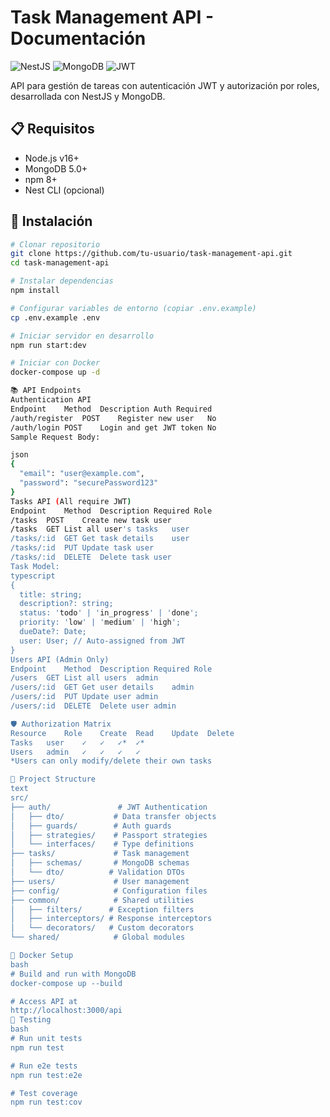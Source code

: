 # Task Management API - Documentación

![NestJS](https://img.shields.io/badge/NestJS-E0234E?style=for-the-badge&logo=nestjs&logoColor=white)
![MongoDB](https://img.shields.io/badge/MongoDB-47A248?style=for-the-badge&logo=mongodb&logoColor=white)
![JWT](https://img.shields.io/badge/JWT-000000?style=for-the-badge&logo=jsonwebtokens&logoColor=white)

API para gestión de tareas con autenticación JWT y autorización por roles, desarrollada con NestJS y MongoDB.

## 📋 Requisitos

- Node.js v16+
- MongoDB 5.0+
- npm 8+
- Nest CLI (opcional)

## 🚀 Instalación

```bash
# Clonar repositorio
git clone https://github.com/tu-usuario/task-management-api.git
cd task-management-api

# Instalar dependencias
npm install

# Configurar variables de entorno (copiar .env.example)
cp .env.example .env

# Iniciar servidor en desarrollo
npm run start:dev

# Iniciar con Docker
docker-compose up -d

📚 API Endpoints
Authentication API
Endpoint	Method	Description	Auth Required
/auth/register	POST	Register new user	No
/auth/login	POST	Login and get JWT token	No
Sample Request Body:

json
{
  "email": "user@example.com",
  "password": "securePassword123"
}
Tasks API (All require JWT)
Endpoint	Method	Description	Required Role
/tasks	POST	Create new task	user
/tasks	GET	List all user's tasks	user
/tasks/:id	GET	Get task details	user
/tasks/:id	PUT	Update task	user
/tasks/:id	DELETE	Delete task	user
Task Model:
typescript
{
  title: string;
  description?: string;
  status: 'todo' | 'in_progress' | 'done';
  priority: 'low' | 'medium' | 'high';
  dueDate?: Date;
  user: User; // Auto-assigned from JWT
}
Users API (Admin Only)
Endpoint	Method	Description	Required Role
/users	GET	List all users	admin
/users/:id	GET	Get user details	admin
/users/:id	PUT	Update user	admin
/users/:id	DELETE	Delete user	admin

🛡️ Authorization Matrix
Resource	Role	Create	Read	Update	Delete
Tasks	user	✓	✓	✓*	✓*
Users	admin	✓	✓	✓	✓
*Users can only modify/delete their own tasks

🚀 Project Structure
text
src/
├── auth/               # JWT Authentication
│   ├── dto/           # Data transfer objects
│   ├── guards/        # Auth guards
│   ├── strategies/    # Passport strategies
│   └── interfaces/    # Type definitions
├── tasks/             # Task management
│   ├── schemas/       # MongoDB schemas
│   └── dto/          # Validation DTOs
├── users/             # User management
├── config/            # Configuration files
├── common/            # Shared utilities
│   ├── filters/      # Exception filters
│   ├── interceptors/ # Response interceptors
│   └── decorators/   # Custom decorators
└── shared/            # Global modules

🐳 Docker Setup
bash
# Build and run with MongoDB
docker-compose up --build

# Access API at
http://localhost:3000/api
🧪 Testing
bash
# Run unit tests
npm run test

# Run e2e tests
npm run test:e2e

# Test coverage
npm run test:cov
